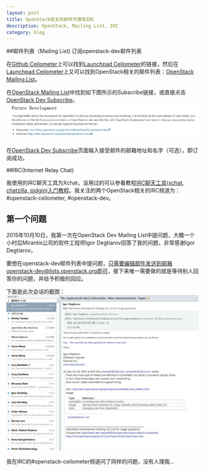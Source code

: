```yaml
---
layout: post
title: OpenStack相关的邮件列表和IRC
description: OpenStack, Mailing List, IRC
category: blog
---
```


##邮件列表（Mailing List)
订阅openstack-dev邮件列表

在[Github Ceilometer](https://github.com/openstack/ceilometer/)上可以找到[Launchpad Ceilometer](https://launchpad.net/ceilometer/)的链接，然后在[Launchpad Ceilometer](https://launchpad.net/ceilometer/)上又可以找到OpenStack相关的邮件列表：[OpenStack Mailing List](https://wiki.openstack.org/wiki/Mailing_Lists)。

在[OpenStack Mailing List](https://wiki.openstack.org/wiki/Mailing_Lists)中找到如下图所示的Subscribe链接，或直接点击[OpenStack Dev Subscribe](http://lists.openstack.org/cgi-bin/mailman/listinfo/openstack-dev)。
![OpenStackDevMailingList](/images/2015-10-10-Mailing-List/OpenStackDevMailingList.jpg)

在[OpenStack Dev Subscribe](http://lists.openstack.org/cgi-bin/mailman/listinfo/openstack-dev)页面输入接受邮件的邮箱地址和名字（可选），即订阅成功。

##IRC(Internet Relay Chat)

我使用的IRC聊天工具为Xchat，没用过的可以参看教程[IRC聊天工具(xchat, chatzilla, pidgin)入门教程](http://nkevin.blog.163.com/blog/static/4481948120094222232773)。我关注的两个OpenStack相关的IRC频道为：#openstack-ceilometer, #openstack-dev。

## 第一个问题
2015年10月10日，我第一次在OpenStack Dev Mailing List中提问题，大概一个小时后Mirantis公司的软件工程师Igor Degtiarov回答了我的问题，非常感谢Igor Degtiarov。

要想在openstack-dev邮件列表中提问题，只需要编辑邮件发送到邮箱openstack-dev@lists.openstack.org即可，接下来唯一需要做的就是等待别人回答你的问题，并给予积极的回应。

下面是此次会话的截图：
![IgorDegtiarov](/images/2015-10-10-Mailing-List/IgorDegtiarov.jpg)

我在IRC的#openstack-ceilometer频道问了同样的问题，没有人理我...
